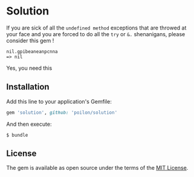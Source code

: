 # Solution

If you are sick of all the `undefined method` exceptions that are throwed at your face and
you are forced to do all the `try` or `&.` shenanigans, please consider this gem !

```
nil.gpibeaneanpcnna
=> nil
```

Yes, you need this


## Installation

Add this line to your application's Gemfile:

```ruby
gem 'solution', github: 'poilon/solution'
```

And then execute:

    $ bundle

## License

The gem is available as open source under the terms of the [MIT License](http://opensource.org/licenses/MIT).

